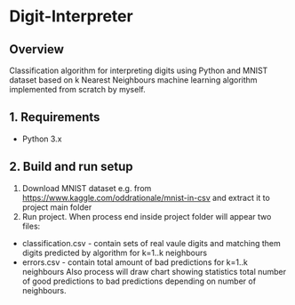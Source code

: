 # Digit-Interpreter
## Overview
Classification algorithm for interpreting digits using Python and MNIST dataset based on k Nearest Neighbours machine learning algorithm implemented from scratch by myself.
## 1. Requirements
- Python 3.x
## 2. Build and run setup
1. Download MNIST dataset e.g. from https://www.kaggle.com/oddrationale/mnist-in-csv and extract it to project main folder
2. Run project. 
When process end inside project folder will appear two files: 
- classification.csv - contain sets of real vaule digits and matching them digits predicted by algorithm for k=1..k neighbours
- errors.csv - contain total amount of bad predictions for k=1..k neighbours
Also process will draw chart showing statistics total number of good predictions to bad predictions depending on number of neighbours.  

